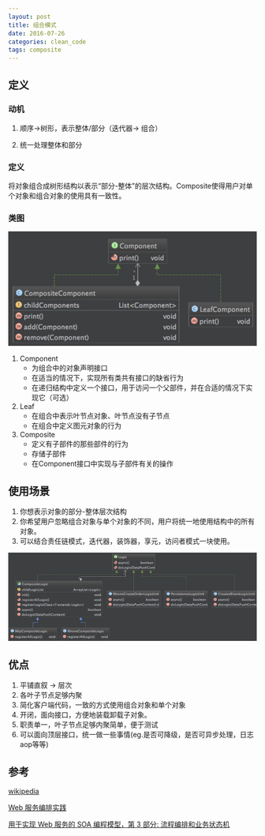 ```yaml
---
layout: post
title: 组合模式
date: 2016-07-26
categories: clean_code
tags: composite
---
```





## 定义

### 动机

1. 顺序->树形，表示整体/部分（迭代器-> 组合）

2. 统一处理整体和部分

### 定义

将对象组合成树形结构以表示“部分-整体”的层次结构。Composite使得用户对单个对象和组合对象的使用具有一致性。

### 类图

![类图](/images/design_pattern/composite.png)

1. Component
    * 为组合中的对象声明接口
    * 在适当的情况下，实现所有类共有接口的缺省行为
    * 在递归结构中定义一个接口，用于访问一个父部件，并在合适的情况下实现它（可选）
2. Leaf
    * 在组合中表示叶节点对象、叶节点没有子节点
    * 在组合中定义图元对象的行为
3. Composite
    * 定义有子部件的那些部件的行为
    * 存储子部件
    * 在Component接口中实现与子部件有关的操作

## 使用场景

1. 你想表示对象的部分-整体层次结构
2. 你希望用户忽略组合对象与单个对象的不同，用户将统一地使用结构中的所有对象。
3. 可以结合责任链模式，迭代器，装饰器，享元，访问者模式一块使用。

![门票下单流程](/images/design_pattern/order_composite.png)

## 优点

1. 平铺直叙 -> 层次
2. 各叶子节点足够内聚
3. 简化客户端代码，一致的方式使用组合对象和单个对象
4. 开闭，面向接口，方便地装载卸载子对象。
5. 职责单一，叶子节点足够内聚简单，便于测试
6. 可以面向顶层接口，统一做一些事情(eg.是否可降级，是否可异步处理，日志aop等等)

## 参考

[wikipedia](https://en.wikipedia.org/wiki/Composite_pattern)

[Web 服务编排实践](https://www.ibm.com/developerworks/cn/webservices/ws-choreography/)

[用于实现 Web 服务的 SOA 编程模型，第 3 部分: 流程编排和业务状态机](http://www.ibm.com/developerworks/cn/webservices/ws-soa-progmodel3/)
